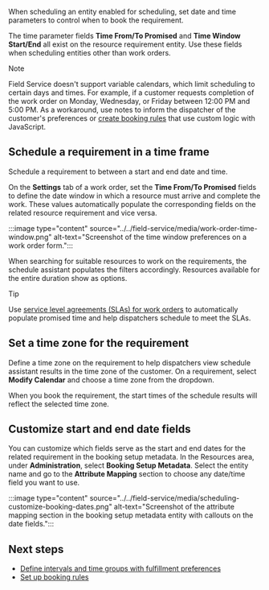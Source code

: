 When scheduling an entity enabled for scheduling, set date and time parameters to control when to book the requirement.

The time parameter fields **Time From/To Promised** and **Time Window Start/End** all exist on the resource requirement entity. Use these fields when scheduling entities other than work orders.

> [!NOTE]
> Field Service doesn't support variable calendars, which limit scheduling to certain days and times. For example, if a customer requests completion of the work order on Monday, Wednesday, or Friday between 12:00 PM and 5:00 PM.  As a workaround, use notes to inform the dispatcher of the customer's preferences or [create booking rules](../../field-service/set-up-booking-rules.md) that use custom logic with JavaScript.

## Schedule a requirement in a time frame

Schedule a requirement to between a start and end date and time.

On the **Settings** tab of a work order, set the **Time From/To Promised** fields to define the date window in which a resource must arrive and complete the work. These values automatically populate the corresponding fields on the related resource requirement and vice versa.

:::image type="content" source="../../field-service/media/work-order-time-window.png" alt-text="Screenshot of the time window preferences on a work order form.":::

When searching for suitable resources to work on the requirements, the schedule assistant populates the filters accordingly. Resources available for the entire duration show as options.

> [!TIP]
> Use [service level agreements (SLAs) for work orders](../../field-service/sla-work-orders.md) to automatically populate promised time and help dispatchers schedule to meet the SLAs.

## Set a time zone for the requirement

Define a time zone on the requirement to help dispatchers view schedule assistant results in the time zone of the customer. On a requirement, select **Modify Calendar** and choose a time zone from the dropdown.

When you book the requirement, the start times of the schedule results will reflect the selected time zone.

## Customize start and end date fields

You can customize which fields serve as the start and end dates for the related requirement in the booking setup metadata. In the Resources area, under **Administration**, select **Booking Setup Metadata**. Select the entity name and go to the **Attribute Mapping** section to choose any date/time field you want to use.

:::image type="content" source="../../field-service/media/scheduling-customize-booking-dates.png" alt-text="Screenshot of the attribute mapping section in the booking setup metadata entity with callouts on the date fields.":::

## Next steps

- [Define intervals and time groups with fulfillment preferences](../../field-service/set-up-time-groups.md)
- [Set up booking rules](../../field-service/set-up-booking-rules.md)